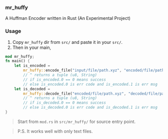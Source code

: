 ### mr_huffy
A Huffman Encoder written in Rust (An Experimental Project)

### Usage
1) Copy `mr_huffy` dir from `src/` and paste it in your `src/`.
2) Then in your main,
```rust
mod mr_huffy;
fn main() {
    let is_encoded = 
        mr_huffy::encode_file("input/file/path.xyz", "encoded/file/path.xyz");
        // ^ returns a tuple (u8, String)
        // if is_encoded.0 == 0 means success
        // else is_encoded.0 is err code and is_encoded.1 is err msg
    let is_decoded = 
        mr_huffy::decode_file("encoded/file/path.xyz", "decoded/file/path.xyz");
        // ^ returns a tuple (u8, String)
        // if is_decoded.0 == 0 means success
        // else is_decoded.0 is err code and is_decoded.1 is err msg
}
```
> Start from `mod.rs` in `src/mr_huffy/` for source entry point.

> P.S. It works well with only text files.
